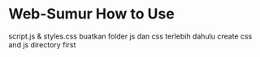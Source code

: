 # Web-Sumur How to Use
script.js & styles.css buatkan folder js dan css terlebih dahulu
create css and js directory first

